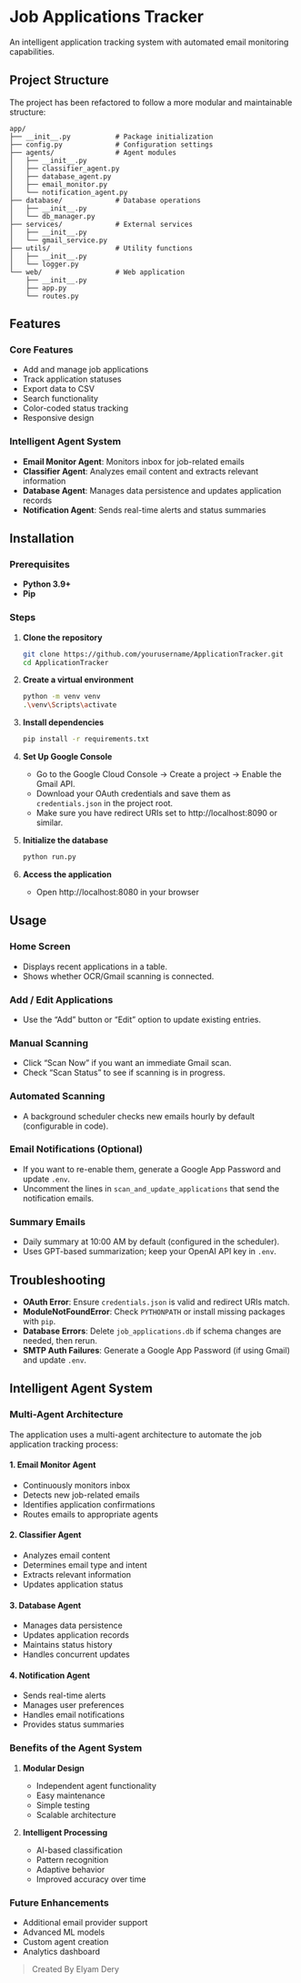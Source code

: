 # Job Applications Tracker

An intelligent application tracking system with automated email monitoring capabilities.

## Project Structure

The project has been refactored to follow a more modular and maintainable structure:

```
app/
├── __init__.py           # Package initialization
├── config.py             # Configuration settings
├── agents/               # Agent modules
│   ├── __init__.py
│   ├── classifier_agent.py
│   ├── database_agent.py
│   ├── email_monitor.py
│   └── notification_agent.py
├── database/             # Database operations
│   ├── __init__.py
│   └── db_manager.py
├── services/             # External services
│   ├── __init__.py
│   └── gmail_service.py
├── utils/                # Utility functions
│   ├── __init__.py
│   └── logger.py
└── web/                  # Web application
    ├── __init__.py
    ├── app.py
    └── routes.py
```

## Features

### Core Features
- Add and manage job applications
- Track application statuses
- Export data to CSV
- Search functionality
- Color-coded status tracking
- Responsive design

### Intelligent Agent System
- **Email Monitor Agent**: Monitors inbox for job-related emails
- **Classifier Agent**: Analyzes email content and extracts relevant information
- **Database Agent**: Manages data persistence and updates application records
- **Notification Agent**: Sends real-time alerts and status summaries

## Installation

### Prerequisites
- **Python 3.9+**
- **Pip**

### Steps

1. **Clone the repository**
    ```bash
    git clone https://github.com/yourusername/ApplicationTracker.git
    cd ApplicationTracker
    ```

2. **Create a virtual environment**
    ```bash
    python -m venv venv
    .\venv\Scripts\activate
    ```

3. **Install dependencies**
    ```bash
    pip install -r requirements.txt
    ```

4. **Set Up Google Console**
    - Go to the Google Cloud Console → Create a project → Enable the Gmail API.
    - Download your OAuth credentials and save them as `credentials.json` in the project root.
    - Make sure you have redirect URIs set to http://localhost:8090 or similar.

5. **Initialize the database**
    ```bash
    python run.py
    ```

6. **Access the application**
    - Open http://localhost:8080 in your browser

## Usage

### Home Screen
- Displays recent applications in a table.
- Shows whether OCR/Gmail scanning is connected.

### Add / Edit Applications
- Use the “Add” button or “Edit” option to update existing entries.

### Manual Scanning
- Click “Scan Now” if you want an immediate Gmail scan.
- Check “Scan Status” to see if scanning is in progress.

### Automated Scanning
- A background scheduler checks new emails hourly by default (configurable in code).

### Email Notifications (Optional)
- If you want to re-enable them, generate a Google App Password and update `.env`.
- Uncomment the lines in `scan_and_update_applications` that send the notification emails.

### Summary Emails
- Daily summary at 10:00 AM by default (configured in the scheduler).
- Uses GPT-based summarization; keep your OpenAI API key in `.env`.

## Troubleshooting

- **OAuth Error**: Ensure `credentials.json` is valid and redirect URIs match.
- **ModuleNotFoundError**: Check `PYTHONPATH` or install missing packages with `pip`.
- **Database Errors**: Delete `job_applications.db` if schema changes are needed, then rerun.
- **SMTP Auth Failures**: Generate a Google App Password (if using Gmail) and update `.env`.

## Intelligent Agent System

### Multi-Agent Architecture
The application uses a multi-agent architecture to automate the job application tracking process:

#### 1. Email Monitor Agent
- Continuously monitors inbox
- Detects new job-related emails
- Identifies application confirmations
- Routes emails to appropriate agents

#### 2. Classifier Agent
- Analyzes email content
- Determines email type and intent
- Extracts relevant information
- Updates application status

#### 3. Database Agent
- Manages data persistence
- Updates application records
- Maintains status history
- Handles concurrent updates

#### 4. Notification Agent
- Sends real-time alerts
- Manages user preferences
- Handles email notifications
- Provides status summaries

### Benefits of the Agent System
1. **Modular Design**
   - Independent agent functionality
   - Easy maintenance
   - Simple testing
   - Scalable architecture

2. **Intelligent Processing**
   - AI-based classification
   - Pattern recognition
   - Adaptive behavior
   - Improved accuracy over time

### Future Enhancements
- Additional email provider support
- Advanced ML models
- Custom agent creation
- Analytics dashboard

>Created By Elyam Dery

